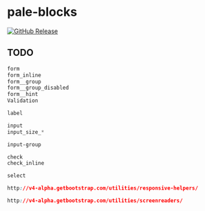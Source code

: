 # pale-blocks

[![GitHub Release](https://img.shields.io/github/release/palegrow/pale-blocks.svg?style=flat)](https://github.com/palegrow/pale-blocks/releases)

## TODO

```css
form
form_inline
form__group
form__group_disabled
form__hint
Validation

label

input
input_size_*

input-group

check
check_inline

select

http://v4-alpha.getbootstrap.com/utilities/responsive-helpers/

http://v4-alpha.getbootstrap.com/utilities/screenreaders/
```
